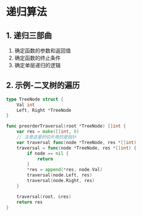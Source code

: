 # 递归算法

## 1. 递归三部曲

1. 确定函数的参数和返回值
2. 确定函数的终止条件
3. 确定单层递归的逻辑

## 2. 示例-二叉树的遍历

```go
type TreeNode struct {
    Val int
    Left, Right *TreeNode
}

func preorderTraversal(root *TreeNode) []int {
    var res = make([]int, 0)
    // 注意这里的切片用的是指针
    var traversal func(node *TreeNode, res *[]int)
    traversal = func(node *TreeNode, res *[]int) {
        if node == nil {
            return
        }
        *res = append(*res, node.Val)
        traversal(node.Left, res)
        traversal(node.Right, res)
    }

    traversal(root, &res)
    return res
}
```